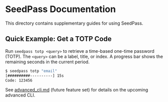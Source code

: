 # SeedPass Documentation

This directory contains supplementary guides for using SeedPass.

## Quick Example: Get a TOTP Code

Run `seedpass totp <query>` to retrieve a time-based one-time password (TOTP). The
`<query>` can be a label, title, or index. A progress bar shows the remaining
seconds in the current period.

```bash
$ seedpass totp "email"
[##########----------] 15s
Code: 123456
```

See [advanced_cli.md](advanced_cli.md) (future feature set) for details on the upcoming advanced CLI.
